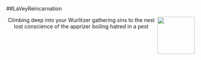 ##LaVeyReincarnation
  
<img align="right" width="100" height="100" src="https://upload.wikimedia.org/wikipedia/commons/thumb/0/09/Baphosimb.svg/100px-Baphosimb.svg.png">
<p align="center">
Climbing deep into your Wurlitzer
gathering sins to the nest
lost conscience of the apprizer
boiling hatred in a pest
</p>
